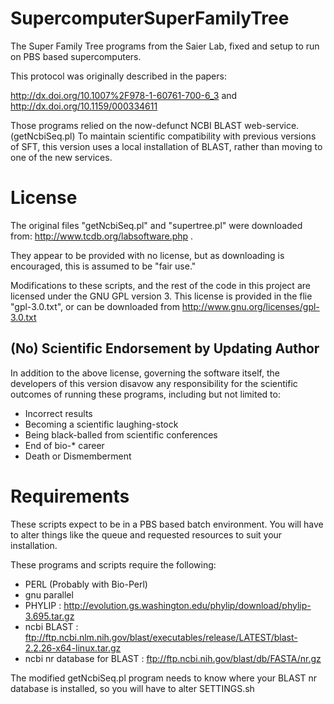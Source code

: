 SupercomputerSuperFamilyTree
============================

The Super Family Tree programs from the Saier Lab, fixed and setup to run on PBS based supercomputers.

This protocol was originally described in the papers:

http://dx.doi.org/10.1007%2F978-1-60761-700-6_3
and
http://dx.doi.org/10.1159/000334611

Those programs relied on the now-defunct NCBI BLAST web-service. (getNcbiSeq.pl)
To maintain scientific compatibility with previous versions of SFT, this version uses a local installation of BLAST, rather than moving to one of the new services.


License
=======

The original files "getNcbiSeq.pl" and "supertree.pl" were downloaded from: http://www.tcdb.org/labsoftware.php .

They appear to be provided with no license, but as downloading is encouraged, this is assumed to be "fair use."

Modifications to these scripts, and the rest of the code in this project are licensed under the GNU GPL version 3.
This license is provided in the flie "gpl-3.0.txt", or can be downloaded from http://www.gnu.org/licenses/gpl-3.0.txt


(No) Scientific Endorsement by Updating Author
---------------------------------------------
In addition to the above license, governing the software itself, the developers of this version disavow any responsibility for the scientific outcomes of running these programs, including but not limited to:
* Incorrect results
* Becoming a scientific laughing-stock
* Being black-balled from scientific conferences
* End of bio-* career
* Death or Dismemberment


Requirements
============

These scripts expect to be in a PBS based batch environment.
You will have to alter things like the queue and requested resources to suit your installation.

These programs and scripts require the following:

* PERL (Probably with Bio-Perl)
* gnu parallel
* PHYLIP : http://evolution.gs.washington.edu/phylip/download/phylip-3.695.tar.gz
* ncbi BLAST : ftp://ftp.ncbi.nlm.nih.gov/blast/executables/release/LATEST/blast-2.2.26-x64-linux.tar.gz
* ncbi nr database for BLAST : ftp://ftp.ncbi.nih.gov/blast/db/FASTA/nr.gz

The modified getNcbiSeq.pl program needs to know where your BLAST nr database is installed, so you will have to alter SETTINGS.sh

